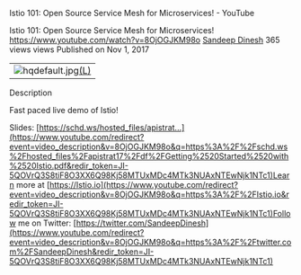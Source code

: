 Istio 101: Open Source Service Mesh for Microservices! - YouTube

Istio 101: Open Source Service Mesh for Microservices!
https://www.youtube.com/watch?v=8OjOGJKM98o
[Sandeep Dinesh](https://www.youtube.com/channel/UCOFqwMxUDMvl8c4s4fsl_HQ)
365 views views
Published on Nov 1, 2017

|     |
| --- |
| ![hqdefault.jpg](../_resources/99d326ddf992619cb6cbbaf342759afe.jpg)[(L)](https://www.youtube.com/watch?v=8OjOGJKM98o) |

Description

Fast paced live demo of Istio!

Slides: [https://schd.ws/hosted_files/apistrat...](https://www.youtube.com/redirect?event=video_description&v=8OjOGJKM98o&q=https%3A%2F%2Fschd.ws%2Fhosted_files%2Fapistrat17%2Fdf%2FGetting%2520Started%2520with%2520Istio.pdf&redir_token=JI-5QOVrQ3S8tiF8O3XX6Q98Kj58MTUxMDc4MTk3NUAxNTEwNjk1NTc1)Learn more at [https://Istio.io](https://www.youtube.com/redirect?event=video_description&v=8OjOGJKM98o&q=https%3A%2F%2FIstio.io&redir_token=JI-5QOVrQ3S8tiF8O3XX6Q98Kj58MTUxMDc4MTk3NUAxNTEwNjk1NTc1)Follow me on Twitter: [https://twitter.com/SandeepDinesh](https://www.youtube.com/redirect?event=video_description&v=8OjOGJKM98o&q=https%3A%2F%2Ftwitter.com%2FSandeepDinesh&redir_token=JI-5QOVrQ3S8tiF8O3XX6Q98Kj58MTUxMDc4MTk3NUAxNTEwNjk1NTc1)